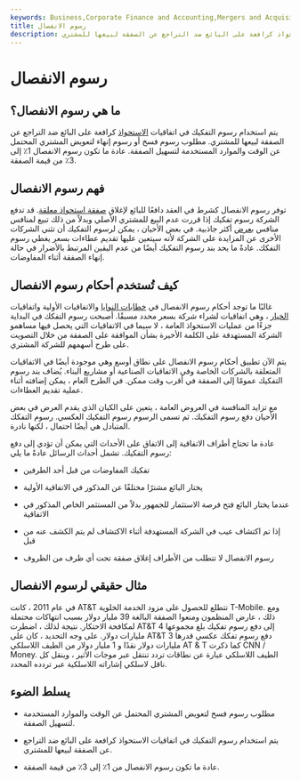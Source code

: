 ```yaml
---
keywords: Business,Corporate Finance and Accounting,Mergers and Acquisitions,M&amp;amp;A
title: رسوم الانفصال
description: يتم استخدام رسوم التفكيك في اتفاقيات الاستحواذ كرافعة على البائع ضد التراجع عن الصفقة لبيعها للمشتري.
---
```


# رسوم الانفصال
## ما هي رسوم الانفصال؟

يتم استخدام رسوم التفكيك في اتفاقيات [الاستحواذ](/takeover) كرافعة على البائع ضد التراجع عن الصفقة لبيعها للمشتري. مطلوب رسوم فسخ أو رسوم إنهاء لتعويض المشتري المحتمل عن الوقت والموارد المستخدمة لتسهيل الصفقة. عادة ما تكون رسوم الانفصال 1٪ إلى 3٪ من قيمة الصفقة.

## فهم رسوم الانفصال

توفر رسوم الانفصال كشرط في العقد دافعًا للبائع لإغلاق [صفقة استحواذ معلقة](/acquisition). قد تدفع الشركة رسوم تفكيك إذا قررت عدم البيع للمشتري الأصلي وبدلاً من ذلك تبيع لمنافس منافس [بعرض](/bidder) أكثر جاذبية. في بعض الأحيان ، يمكن لرسوم التفكيك أن تثني الشركات الأخرى عن المزايدة على الشركة لأنه سيتعين عليها تقديم عطاءات بسعر يغطي رسوم التفكك. عادةً ما يحد بند رسوم التفكيك أيضًا من عدم اليقين المرتبط بالأضرار في حالة إنهاء الصفقة أثناء المفاوضات.

## كيف تُستخدم أحكام رسوم الانفصال

غالبًا ما توجد أحكام رسوم الانفصال في [خطابات النوايا](/letterofintent) والاتفاقيات الأولية واتفاقيات [الخيار](/optionscontract) ، وهي اتفاقيات لشراء شركة بسعر محدد مسبقًا. أصبحت رسوم التفكك في البداية جزءًا من عمليات الاستحواذ العامة ، لا سيما في الاتفاقيات التي يحصل فيها مساهمو الشركة المستهدفة على الكلمة الأخيرة بشأن الموافقة على الصفقة من خلال التصويت على طرح أسهمهم للشركة المشتري.

يتم الآن تطبيق أحكام رسوم الانفصال على نطاق أوسع وهي موجودة أيضًا في الاتفاقيات المتعلقة بالشركات الخاصة وفي الاتفاقيات الصناعية أو مشاريع البناء. يُضاف بند رسوم التفكيك عمومًا إلى الصفقة في أقرب وقت ممكن. في الطرح العام ، يمكن إضافته أثناء عملية تقديم العطاءات.

مع تزايد المنافسة في العروض العامة ، يتعين على الكيان الذي يقدم العرض في بعض الأحيان دفع رسوم التفكيك. ثم تسمى الرسوم رسوم التفكيك العكسي. رسوم التفكك المتبادل هي أيضًا احتمال ، لكنها نادرة.

عادة ما تحتاج أطراف الاتفاقية إلى الاتفاق على الأحداث التي يمكن أن تؤدي إلى دفع رسوم التفكيك. تشمل أحداث الرسائل عادةً ما يلي:

- تفكيك المفاوضات من قبل أحد الطرفين

- يختار البائع مشترًا مختلفًا عن المذكور في الاتفاقية الأولية

- عندما يختار البائع فتح فرصة الاستثمار للجمهور بدلاً من المستثمر الخاص المذكور في الاتفاقية

- إذا تم اكتشاف عيب في الشركة المستهدفة أثناء الاكتشاف لم يتم الكشف عنه من قبل

- رسوم الانفصال لا تتطلب من الأطراف إغلاق صفقة تحت أي ظرف من الظروف

## مثال حقيقي لرسوم الانفصال

في عام 2011 ، كانت AT&T تتطلع للحصول على مزود الخدمة الخلوية T-Mobile. ومع ذلك ، عارض المنظمون ومنعوا الصفقة البالغة 39 مليار دولار بسبب انتهاكات محتملة لمكافحة الاحتكار. نتيجة لذلك ، اضطرت AT&T إلى دفع رسوم تفكيك بلغ مجموعها 4 مليارات دولار. على وجه التحديد ، كان على AT&T دفع رسوم تفكك عكسي قدرها 3 مليارات دولار نقدًا و 1 مليار دولار من الطيف اللاسلكي AT & T كما ذكرت CNN / Money. الطيف اللاسلكي عبارة عن نطاقات تردد تنتقل عبر موجات الأثير ، وينقل كل ناقل لاسلكي إشاراته اللاسلكية عبر تردده المحدد.

## يسلط الضوء

- مطلوب رسوم فسخ لتعويض المشتري المحتمل عن الوقت والموارد المستخدمة لتسهيل الصفقة.

- يتم استخدام رسوم التفكيك في اتفاقيات الاستحواذ كرافعة على البائع ضد التراجع عن الصفقة لبيعها للمشتري.

- عادة ما تكون رسوم الانفصال من 1٪ إلى 3٪ من قيمة الصفقة.

